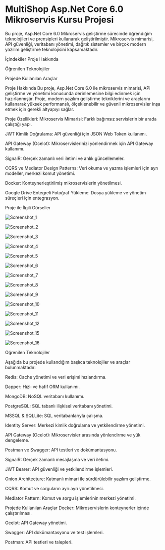 # MultiShop Asp.Net Core 6.0 Mikroservis Kursu Projesi
Bu proje, Asp.Net Core 6.0 Mikroservis geliştirme sürecinde öğrendiğim teknolojileri ve prensipleri kullanarak geliştirilmiştir. Mikroservis mimarisi, API güvenliği, veritabanı yönetimi, dağıtık sistemler ve birçok modern yazılım geliştirme teknolojisini kapsamaktadır.

İçindekiler
Proje Hakkında

Öğrenilen Teknolojiler

Projede Kullanılan Araçlar

Proje Hakkında
Bu proje, Asp.Net Core 6.0 ile mikroservis mimarisi, API geliştirme ve yönetimi konusunda derinlemesine bilgi edinmek için hazırlanmıştır. Proje, modern yazılım geliştirme tekniklerini ve araçlarını kullanarak yüksek performanslı, ölçeklenebilir ve güvenli mikroservisler inşa etmek için gerekli altyapıyı sağlar.

Proje Özellikleri:
Mikroservis Mimarisi: Farklı bağımsız servislerin bir arada çalıştığı yapı.

JWT Kimlik Doğrulama: API güvenliği için JSON Web Token kullanımı.

API Gateway (Ocelot): Mikroservislerinizi yönlendirmek için API Gateway kullanımı.

SignalR: Gerçek zamanlı veri iletimi ve anlık güncellemeler.

CQRS ve Mediator Design Patterns: Veri okuma ve yazma işlemleri için ayrı modeller, merkezi komut yönetimi.

Docker: Konteynerleştirilmiş mikroservislerin yönetilmesi.

Google Drive Entegreli Fotoğraf Yükleme: Dosya yükleme ve yönetim süreçleri için entegrasyon.

Proje ile İlgili Görseller

![Screenshot_1](https://github.com/user-attachments/assets/eebf8c89-ff7d-4b23-b979-93c4cb76b3d1)

![Screenshot_2](https://github.com/user-attachments/assets/2105f081-46e3-4bd7-8fc0-03f465dc8b32)

![Screenshot_3](https://github.com/user-attachments/assets/44752d17-c89b-4e73-83d6-a0d39a736163)

![Screenshot_4](https://github.com/user-attachments/assets/9b428727-3a8c-4283-b2f8-b4b2b818f819)

![Screenshot_5](https://github.com/user-attachments/assets/fcbc3d7e-0347-4444-82e4-d547b06b0faa)

![Screenshot_6](https://github.com/user-attachments/assets/cad25e08-8a42-4c65-9645-9057d5e1448b)

![Screenshot_7](https://github.com/user-attachments/assets/90113b1d-2659-4821-8e5e-74e9b287cbd5)

![Screenshot_8](https://github.com/user-attachments/assets/28c64142-0581-4067-8b69-165f9c4a8029)

![Screenshot_9](https://github.com/user-attachments/assets/b53e2462-434b-470b-9b5b-af521ecf5d6a)

![Screenshot_10](https://github.com/user-attachments/assets/d232ce72-ba8b-48b8-8fa3-cb23ccc36cb7)

![Screenshot_11](https://github.com/user-attachments/assets/5cb8e566-0a04-427a-b675-0b449eefeac7)

![Screenshot_12](https://github.com/user-attachments/assets/13e47bed-8a6d-4b20-a797-72518c2db3fe)

![Screenshot_15](https://github.com/user-attachments/assets/d5bd8491-3082-44bd-a6eb-4bbc58f0a8d5)

![Screenshot_16](https://github.com/user-attachments/assets/5f066bbf-03ee-442c-b870-a7c040ec21ae)

Öğrenilen Teknolojiler

Aşağıda bu projede kullandığım başlıca teknolojiler ve araçlar bulunmaktadır:

Redis: Cache yönetimi ve veri erişimi hızlandırma.

Dapper: Hızlı ve hafif ORM kullanımı.

MongoDB: NoSQL veritabanı kullanımı.

PostgreSQL: SQL tabanlı ilişkisel veritabanı yönetimi.

MSSQL & SQLLite: SQL veritabanlarıyla çalışma.

Identity Server: Merkezi kimlik doğrulama ve yetkilendirme yönetimi.

API Gateway (Ocelot): Mikroservisler arasında yönlendirme ve yük dengeleme.

Postman ve Swagger: API testleri ve dokümantasyonu.

SignalR: Gerçek zamanlı mesajlaşma ve veri iletimi.

JWT Bearer: API güvenliği ve yetkilendirme işlemleri.

Onion Architecture: Katmanlı mimari ile sürdürülebilir yazılım geliştirme.

CQRS: Komut ve sorguların ayrı ayrı yönetilmesi.

Mediator Pattern: Komut ve sorgu işlemlerinin merkezi yönetimi.

Projede Kullanılan Araçlar
Docker: Mikroservislerin konteynerler içinde çalıştırılması.

Ocelot: API Gateway yönetimi.

Swagger: API dokümantasyonu ve test işlemleri.

Postman: API testleri ve talepleri.
